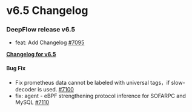 # v6.5 Changelog

### DeepFlow release v6.5

- feat: Add Changelog [#7095](https://github.com/deepflowio/deepflow/pull/7095)

**[Changelog for v6.5](https://www.deepflow.io/docs/release-notes/release-6.5-ce)**<br/>

#### Bug Fix
* Fix prometheus data cannot be labeled with universal tags，if slow-decoder is used. [#7100](https://github.com/deepflowio/deepflow/pull/7100)
* fix: agent - eBPF strengthening protocol inference for SOFARPC and MySQL [#7110](https://github.com/deepflowio/deepflow/pull/7110)
